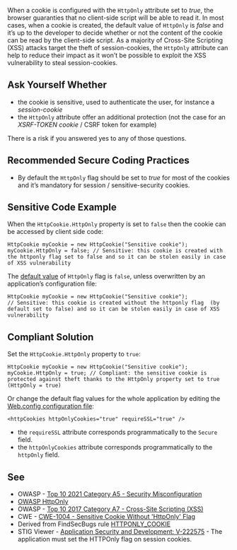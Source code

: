 When a cookie is configured with the `HttpOnly` attribute set to *true*, the browser guaranties that no client-side script will
be able to read it. In most cases, when a cookie is created, the default value of `HttpOnly` is *false* and it’s up to the developer
to decide whether or not the content of the cookie can be read by the client-side script. As a majority of Cross-Site Scripting (XSS) attacks target
the theft of session-cookies, the `HttpOnly` attribute can help to reduce their impact as it won’t be possible to exploit the XSS
vulnerability to steal session-cookies.

## Ask Yourself Whether

-   the cookie is sensitive, used to authenticate the user, for instance a *session-cookie*
-   the `HttpOnly` attribute offer an additional protection (not the case for an *XSRF-TOKEN cookie* / CSRF token for example)

There is a risk if you answered yes to any of those questions.

## Recommended Secure Coding Practices

-   By default the `HttpOnly` flag should be set to *true* for most of the cookies and it’s mandatory for session /
  sensitive-security cookies.

## Sensitive Code Example

When the `HttpCookie.HttpOnly` property is set to `false` then the cookie can be accessed by client side code:

    HttpCookie myCookie = new HttpCookie("Sensitive cookie");
    myCookie.HttpOnly = false; // Sensitive: this cookie is created with the httponly flag set to false and so it can be stolen easily in case of XSS vulnerability

The [default value](https://docs.microsoft.com/en-us/dotnet/api/system.web.httpcookie.httponly?view=netframework-4.8) of
`HttpOnly` flag is `false`, unless overwritten by an application’s configuration file:

    HttpCookie myCookie = new HttpCookie("Sensitive cookie");
    // Sensitive: this cookie is created without the httponly flag  (by default set to false) and so it can be stolen easily in case of XSS vulnerability

## Compliant Solution

Set the `HttpCookie.HttpOnly` property to `true`:

    HttpCookie myCookie = new HttpCookie("Sensitive cookie");
    myCookie.HttpOnly = true; // Compliant: the sensitive cookie is protected against theft thanks to the HttpOnly property set to true (HttpOnly = true)

Or change the default flag values for the whole application by editing the [Web.config configuration file](https://docs.microsoft.com/en-us/previous-versions/dotnet/netframework-4.0/ms228262%28v=vs.100%29):

    <httpCookies httpOnlyCookies="true" requireSSL="true" />

-   the `requireSSL` attribute corresponds programmatically to the `Secure` field.
-   the `httpOnlyCookies` attribute corresponds programmatically to the `httpOnly` field.

## See

-   OWASP - [Top 10 2021 Category A5 - Security Misconfiguration](https://owasp.org/Top10/A05_2021-Security_Misconfiguration/)
-   [OWASP HttpOnly](https://owasp.org/www-community/HttpOnly)
-   OWASP - [Top 10 2017 Category A7 - Cross-Site Scripting
  (XSS)](https://owasp.org/www-project-top-ten/2017/A7_2017-Cross-Site_Scripting_%28XSS%29)
-   CWE - [CWE-1004 - Sensitive Cookie Without 'HttpOnly' Flag](https://cwe.mitre.org/data/definitions/1004)
-   Derived from FindSecBugs rule [HTTPONLY_COOKIE](https://find-sec-bugs.github.io/bugs.htm#HTTPONLY_COOKIE)
-   STIG Viewer - [Application Security and
  Development: V-222575](https://stigviewer.com/stig/application_security_and_development/2023-06-08/finding/V-222575) - The application must set the HTTPOnly flag on session cookies.